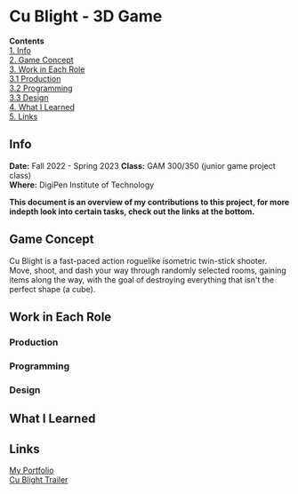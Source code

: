 # Cu Blight - 3D Game
**Contents**  
[1. Info](#info)  
[2. Game Concept](#game-concept)  
[3. Work in Each Role](#work-in-each-role)  
[3.1 Production](#production)  
[3.2 Programming](#programming)  
[3.3 Design](#design)  
[4. What I Learned](#what-i-learned)  
[5. Links](#links)  

## Info
**Date:** Fall 2022 - Spring 2023
**Class:** GAM 300/350 (junior game project class)  
**Where:** DigiPen Institute of Technology  

**This document is an overview of my contributions to this project, for more indepth look into certain tasks, check out the links at the bottom.**  

## Game Concept
Cu Blight is a fast-paced action roguelike isometric twin-stick shooter. Move, shoot, and dash your way through randomly selected rooms, gaining items along the way, with the goal of destroying everything that isn't the perfect shape (a cube).
## Work in Each Role
### Production
### Programming
### Design
## What I Learned
## Links
[My Portfolio](https://github.com/ksanti6/portfolio)  
[Cu Blight Trailer](https://youtu.be/JvKE0z_sxak?si=2lX8I51YkoN9INUX)  